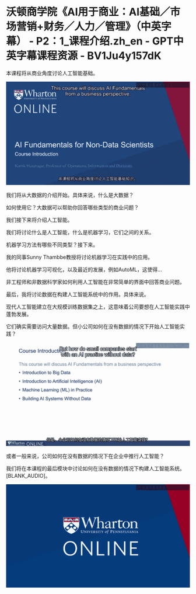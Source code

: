 # 沃顿商学院《AI用于商业：AI基础／市场营销+财务／人力／管理》（中英字幕） - P2：1_课程介绍.zh_en - GPT中英字幕课程资源 - BV1Ju4y157dK

本课程将从商业角度讨论人工智能基础。

![](img/167ac31e719de6536d3362addab6e243_1.png)

我们将从大数据的介绍开始。具体来说，什么是大数据？

如何使用它？大数据可以帮助你回答哪些类型的商业问题？

我们接下来将介绍人工智能。

我们将讨论什么是人工智能，什么是机器学习，它们之间的关系。

机器学习方法有哪些不同类型？接下来。

我的同事Sunny Thambbe教授将讨论机器学习在实践中的应用。

他将讨论机器学习可视化，以及最近的发展，例如AutoML，这使得...

非工程师和非数据科学家如何利用人工智能在非常简单的界面中回答商业问题。

最后，我将讨论数据在构建人工智能系统中的作用。具体来说。

现代人工智能建立在大规模训练数据集之上，这意味着公司要想在人工智能实践中蓬勃发展。

它们确实需要访问大量数据。但小公司如何在没有数据的情况下开始人工智能实践？

![](img/167ac31e719de6536d3362addab6e243_3.png)

或者一般来说，公司如何在没有数据的情况下在企业中推行人工智能？

我们将在本课程的最后模块中讨论如何在没有数据的情况下构建人工智能系统。[BLANK_AUDIO]。

![](img/167ac31e719de6536d3362addab6e243_5.png)
